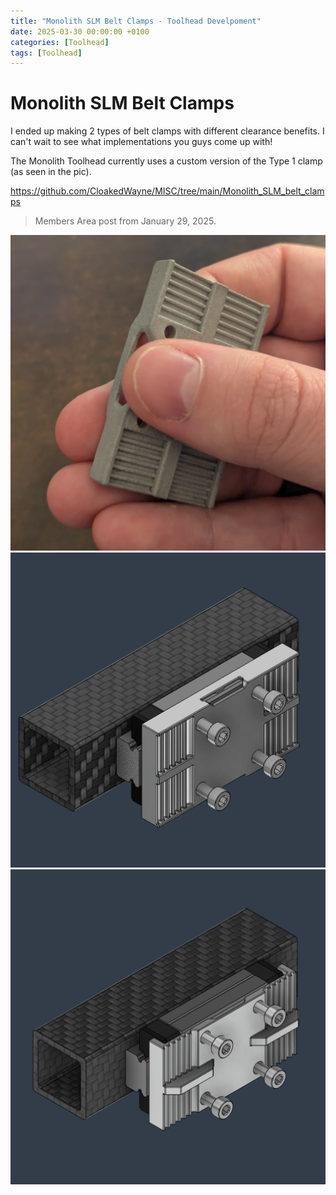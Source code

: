 ```yaml
---
title: "Monolith SLM Belt Clamps - Toolhead Develpoment"
date: 2025-03-30 00:00:00 +0100
categories: [Toolhead]
tags: [Toolhead]
---
```


#  Monolith SLM Belt Clamps

I ended up making 2 types of belt clamps with different clearance benefits. I can't wait to see what implementations you guys come up with!

The Monolith Toolhead currently uses a custom version of the Type 1 clamp (as seen in the pic).

https://github.com/CloakedWayne/MISC/tree/main/Monolith_SLM_belt_clamps

> Members Area post from January 29, 2025.

![Hands on](../assets/media/hands_on.jpg)
![Type 1](../assets/media/type_1.png)
![Type 2](../assets/media/type_2.png)